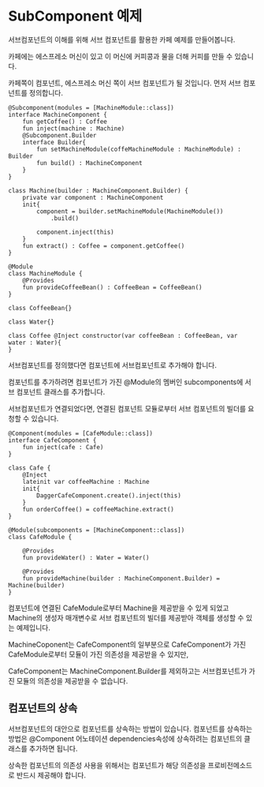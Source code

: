 # SubComponent 예제

서브컴포넌트의 이해를 위해 서브 컴포넌트를 활용한 카페 예제를 만들어봅니다. 

카페에는 에스프레소 머신이 있고 이 머신에 커피콩과 물을 더해 커피를 만들 수 있습니다.

카페쪽이 컴포넌트, 에스프레소 머신 쪽이 서브 컴포넌트가 될 것입니다. 먼저 서브 컴포넌트를 정의합니다.

```
@Subcomponent(modules = [MachineModule::class])
interface MachineComponent {
    fun getCoffee() : Coffee
    fun inject(machine : Machine)
    @Subcomponent.Builder
    interface Builder{
        fun setMachineModule(coffeMachineModule : MachineModule) : Builder
        fun build() : MachineComponent
    }
}
```

```
class Machine(builder : MachineComponent.Builder) {
    private var component : MachineComponent
    init{
        component = builder.setMachineModule(MachineModule())
            .build()

        component.inject(this)
    }
    fun extract() : Coffee = component.getCoffee()
}
```

```
@Module
class MachineModule {
    @Provides
    fun provideCoffeeBean() : CoffeeBean = CoffeeBean()
}

class CoffeeBean{}

class Water{}
```

```
class Coffee @Inject constructor(var coffeeBean : CoffeeBean, var water : Water){
}
```

서브컴포넌트를 정의했다면 컴포넌트에 서브컴포넌트로 추가해야 합니다.

컴포넌트를 추가하려면 컴포넌트가 가진 @Module의 멤버인 subcomponents에 서브 컴포넌트 클래스를 추가합니다.

서브컴포넌트가 연결되었다면, 연결된 컴포넌트 모듈로부터 서브 컴포넌트의 빌더를 요청할 수 있습니다.

```
@Component(modules = [CafeModule::class])
interface CafeComponent {
    fun inject(cafe : Cafe)
}
```

```
class Cafe {
    @Inject
    lateinit var coffeeMachine : Machine
    init{
        DaggerCafeComponent.create().inject(this)
    }
    fun orderCoffee() = coffeeMachine.extract()
}
```

```
@Module(subcomponents = [MachineComponent::class])
class CafeModule {

    @Provides
    fun provideWater() : Water = Water()

    @Provides
    fun provideMachine(builder : MachineComponent.Builder) = Machine(builder)
}
```

컴포넌트에 연결된 CafeModule로부터 Machine을 제공받을 수 있게 되었고 Machine의 생성자 매개변수로 서브 컴포넌트의 빌더를 제공받아 객체를 생성할 수 있는 예제입니다.

MachineCoponent는 CafeComponent의 일부분으로 CafeComponent가 가진 CafeModule로부터 모듈이 가진 의존성을 제공받을 수 있지만,

CafeComponent는 MachineComponent.Builder를 제외하고는 서브컴포넌트가 가진 모듈의 의존성을 제공받을 수 없습니다.

## 컴포넌트의 상속

서브컴포넌트의 대안으로 컴포넌트를 상속하는 방법이 있습니다. 컴포넌트를 상속하는 방법은 @Component 어노테이션 dependencies속성에 상속하려는 컴포넌트의 클래스를 추가하면 됩니다.

상속한 컴포넌트의 의존성 사용을 위해서는 컴포넌트가 해당 의존성을 프로비전메소드로 반드시 제공해야 합니다.

